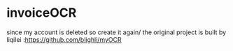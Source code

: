 invoiceOCR
==========

since my account is deleted so create it again/ the original project is built by liqilei :https://github.com/blighli/myOCR
